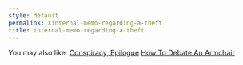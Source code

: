 ```yaml
---
style: default
permalink: Xinternal-memo-regarding-a-theft
title: internal-memo-regarding-a-theft
---
```

You may also like:
[Conspiracy, Epilogue](http://scp-wiki.net/conspiracy-epilogue)
[How To Debate An Armchair](http://scp-wiki.net/how-to-debate-an-armchair)